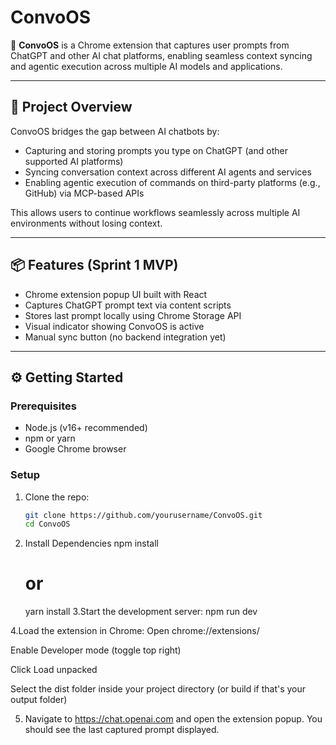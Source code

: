# ConvoOS

🧠 **ConvoOS** is a Chrome extension that captures user prompts from ChatGPT and other AI chat platforms, enabling seamless context syncing and agentic execution across multiple AI models and applications.

---

## 🚀 Project Overview

ConvoOS bridges the gap between AI chatbots by:

- Capturing and storing prompts you type on ChatGPT (and other supported AI platforms)
- Syncing conversation context across different AI agents and services
- Enabling agentic execution of commands on third-party platforms (e.g., GitHub) via MCP-based APIs

This allows users to continue workflows seamlessly across multiple AI environments without losing context.

---

## 📦 Features (Sprint 1 MVP)

- Chrome extension popup UI built with React
- Captures ChatGPT prompt text via content scripts
- Stores last prompt locally using Chrome Storage API
- Visual indicator showing ConvoOS is active
- Manual sync button (no backend integration yet)

---

## ⚙️ Getting Started

### Prerequisites

- Node.js (v16+ recommended)
- npm or yarn
- Google Chrome browser

### Setup

1. Clone the repo:

   ```bash
   git clone https://github.com/yourusername/ConvoOS.git
   cd ConvoOS
2. Install Dependencies
     npm install
    # or
    yarn install
3.Start the development server:
    npm run dev

4.Load the extension in Chrome:
  Open chrome://extensions/

  Enable Developer mode (toggle top right)

  Click Load unpacked

  Select the dist folder inside your project directory (or build if that's your output folder)

5. Navigate to https://chat.openai.com and open the extension popup. You should see the last captured prompt displayed.

